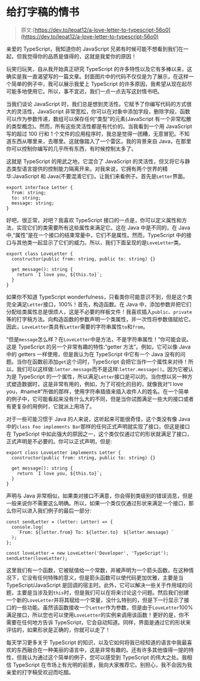 # 给打字稿的情书

> 原文:[https://dev.to/leoat12/a-love-letter-to-typescript-56o0](https://dev.to/leoat12/a-love-letter-to-typescript-56o0)

亲爱的 TypeScript，我知道你的 JavaScript 兄弟有时候可能不想看到我们在一起，但我觉得你的品质是值得的，这就是我爱你的原因！

玩笑归玩笑，自从我开始真正研究 TypeScript 的许多特性以及它有多棒以来，这确实是我一直渴望写的一篇文章。封面图片中的代码不仅仅是为了展示，在这样一个简单的例子中，我可以展示我爱上 TypeScript 的许多原因，我希望从现在起尽可能多地使用它。所以，事不宜迟，我们一点一点去写这封情书吧。

当我们谈论 JavaScript 时，我们总是想到灵活性。它赋予了你编写代码的方式很大的灵活性，JavaScript 非常宽松，你可以在对象中添加字段，删除字段，函数可以作为参数传递，数组可以保存任何“类型”的元素(JavaScript 有一个非常松散的类型概念)。然而，所有这些灵活性都是有代价的。当我看到一个用 JavaScript 写的超过 100 行和 1 个文件的应用程序时，我总是觉得一团糟，无意冒犯。不知道东西从哪里来，去哪里。这就像踏入了一个雷区。我的背景来自 Java，在那里你可以控制你编写的几乎所有东西，有时候控制太多了。

这就是 TypeScript 的用武之地，它混合了 JavaScript 的灵活性，但又将它与静态类型语言提供的控制能力隔离开来。对我来说，它拥有两个世界的精华:JavaScript 和 Java(不要混淆它们)。让我们来看例子。首先是`Letter`界面。

```
export interface Letter {
  from: string;
  to: string;
  message: string;
} 
```

好吧，很正常，对吧？我喜欢 TypeScript 接口的一点是，你可以定义属性和方法，实现它们的类需要所有这些属性来满足它。这在 Java 中是不同的，在 Java 中,“属性”是在一个接口的结束常量中，它们不是属性。然而，TypeScript 中的接口与其他类一起显示了它们的威力。所以，我们下面呈现的是`LoveLetter`类。

```
export class LoveLetter {
  constructor(public from: string, public to: string) {}

  get message(): string {
    return `I love you, ${this.to}`;
  }
} 
```

如果你不知道 TypeScript wonderfulness，只看类你可能意识不到，但是这个类完全满足`Letter`接口，100%！首先，构造函数。在 Java 中，添加参数并把它们分配给类属性总是很烦人，这是不必要的样板文件！我喜欢插入`public`、`private`等的打字稿方法。向构造函数的参数声明一个类属性，并一次性将参数值赋给它。因此，`LoveLetter`类具有`Letter`需要的字符串属性`to`和`from`。

“但是`message`怎么样？在`LoveLetter`中是方法，不是字符串属性！”你可能会说。这是 TypeScript 的另一个非常有趣的特性:“getter 方法”。例如，它可以像 Java 中的 getters 一样使用，但是我认为在 TypeScript 中它有一个 Java 没有的问题。当你在函数前添加`get`这个词时，TypeScript 会把它当作一个属性来对待！所以，我们可以这样做:`letter.message`而不是这样:`letter.message()`。因为它被认为是 TypeScript 的一个属性，所以满足`Letter`接口是可以的。当你想以另一种方式塑造数据时，这是非常有用的，例如，为了可视化的目的，就像我对“I love you，#name#”所做的那样，使用字符串插值来插入收件人的姓名。在一个简单的例子中，它可能看起来没有什么大的不同，但是当你试图满足一些大的接口或者有更复杂的用例时，它就派上用场了。

对于一些可能习惯于 Java 的人来说，这听起来可能很奇怪，这个类没有像 Java 中的`class Foo implements Bar`那样的任何正式声明就实现了接口，但这是接口在 TypeScript 中如此强大的原因之一，这个类仅仅通过它的形状就满足了接口，正式声明是不必要的。你可以正式声明，但是:

```
export class LoveLetter implements Letter {
  constructor(public from: string, public to: string) {}

  get message(): string {
    return `I love you, ${this.to}`;
  }
} 
```

声明与 Java 非常相似，如果类对接口不满意，你会得到类级别的错误消息，但是一般来说你不需要这么明确。所以，如果一个类仅仅通过形状来满足一个接口，那么你可以进入我们例子的最后一部分:

```
const sendLetter = (letter: Letter) => {
  console.log(
    `From: ${letter.from} To: ${letter.to}  ${letter.message} `
  );
};

const loveLetter = new LoveLetter('Developer', 'TypeScript');
sendLetter(loveLetter); 
```

这里我们有一个函数，它被赋值给一个常数，并被声明为一个箭头函数。在这种情况下，它没有任何特殊的意义，但是箭头函数可以使代码更加优雅，主要是当 TypeScript/JavaScript 是回调的宿主时。此外，它可以解决一些关于作用域的问题，主要是当涉及到`this`时，但是我们可以在将来讨论这个问题。然后我们创建一个新的`LoveLetter`并将其赋给一个常量，没什么特别的，但是下一行显示了接口的一些功能。虽然该函数接收一个`Letter`作为参数，但是由于`LoveLetter`100%满足接口，所以您也可以使用`LoveLetter`的实例来调用该函数！更好的是，你不需要在任何地方告诉 TypeScript，它会自动知道。同样，界面是通过它的形状来评估的，如果形状是正确的，你就可以走了！

每天学习更多关于 TypeScript 的知识，以及它如何将我已经知道的语言中我最喜欢的东西融合在一种美丽的语言中，这是非常有趣的。还有许多其他值得一提的特性，但我认为通过这个简单的例子，您可以感受到 TypeScript 的伟大之处。我相信 TypeScript 在市场上有光明的前景，我向大家推荐它。别担心，我不会因为我亲爱的打字稿受欢迎而吃醋。